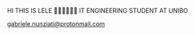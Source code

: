 HI THIS IS LELE 💫🌟🌸🌼💛🧡
IT ENGINEERING STUDENT AT UNIBO 

gabriele.nunziati@protonmail.com

<!---
lelitonz/lelitonz is a ✨ special ✨ repository because its `README.md` (this file) appears on your GitHub profile.
You can click the Preview link to take a look at your changes.
- 👋 Hi, I’m @lelitonz
- 👀 I’m interested in ...
- 🌱 I’m currently learning ...
- 💞️ I’m looking to collaborate on ...
- 📫 How to reach me ...
--->
